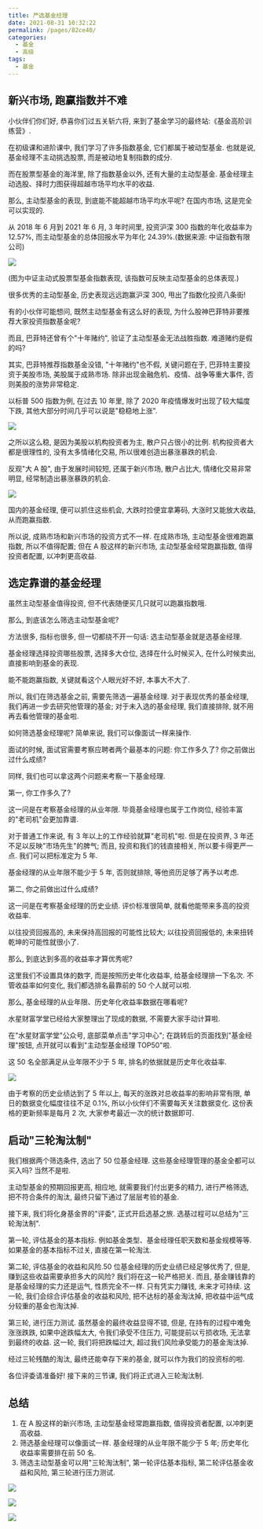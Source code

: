 ```yaml
---
title: 严选基金经理
date: 2021-08-31 10:32:22
permalink: /pages/82ce40/
categories:
  - 基金
  - 高级
tags:
  - 基金
---
```


## 新兴市场, 跑赢指数并不难

小伙伴们你们好, 恭喜你们过五关斩六将, 来到了基金学习的最终站:《基金高阶训练营》.

在初级课和进阶课中, 我们学习了许多指数基金, 它们都属于被动型基金. 也就是说, 基金经理不主动挑选股票, 而是被动地复制指数的成分.

而在股票型基金的海洋里, 除了指数基金以外, 还有大量的主动型基金. 基金经理主动选股、择时力图获得超越市场平均水平的收益.

那么, 主动型基金的表现, 到底能不能超越市场平均水平呢? 在国内市场, 这是完全可以实现的.

从 2018 年 6 月到 2021 年 6 月, 3 年时间里, 投资沪深 300 指数的年化收益率为 12.57%, 而主动型基金的总体回报水平为年化 24.39%.(数据来源: 中证指数有限公司)

![](../../.vuepress/public/img/fund/404.png)

(图为中证主动式股票型基金指数表现, 该指数可反映主动型基金的总体表现.)

很多优秀的主动型基金, 历史表现远远跑赢沪深 300, 甩出了指数化投资八条街!

有的小伙伴可能想问, 既然主动型基金有这么好的表现, 为什么股神巴菲特非要推荐大家投资指数基金呢?

而且, 巴菲特还曾有个"十年赌约", 验证了主动型基金无法战胜指数. 难道赌约是假的吗?

其实, 巴菲特推荐指数基金没错, "十年赌约"也不假, 关键问题在于, 巴菲特主要投资于美股市场, 美股属于成熟市场. 除非出现金融危机、疫情、战争等重大事件, 否则美股的涨势非常稳定.

以标普 500 指数为例, 在过去 10 年里, 除了 2020 年疫情爆发时出现了较大幅度下跌, 其他大部分时间几乎可以说是"稳稳地上涨".

![](../../.vuepress/public/img/fund/405.png)

之所以这么稳, 是因为美股以机构投资者为主, 散户只占很小的比例. 机构投资者大都是很理性的, 没有太多情绪化交易, 所以很难创造出暴涨暴跌的机会.

反观"大 A 股", 由于发展时间较短, 还属于新兴市场, 散户占比大, 情绪化交易非常明显, 经常制造出暴涨暴跌的机会.

![](../../.vuepress/public/img/fund/406.png)

国内的基金经理, 便可以抓住这些机会, 大跌时捡便宜拿筹码, 大涨时又能放大收益, 从而跑赢指数.

所以说, 成熟市场和新兴市场的投资方式不一样. 在成熟市场, 主动型基金很难跑赢指数, 所以不值得配置; 但在 A 股这样的新兴市场, 主动型基金经常跑赢指数, 值得投资者配置, 以冲刺更高收益.

## 选定靠谱的基金经理

虽然主动型基金值得投资, 但不代表随便买几只就可以跑赢指数哦.

那么, 到底该怎么筛选主动型基金呢?

方法很多, 指标也很多, 但一切都绕不开一句话: 选主动型基金就是选基金经理.

基金经理选择投资哪些股票, 选择多大仓位, 选择在什么时候买入, 在什么时候卖出, 直接影响到基金的表现.

能不能跑赢指数, 关键就看这个人眼光好不好, 本事大不大了.

所以, 我们在筛选基金之前, 需要先筛选一遍基金经理. 对于表现优秀的基金经理, 我们再进一步去研究他管理的基金; 对于未入选的基金经理, 我们直接排除, 就不用再去看他管理的基金啦.

如何筛选基金经理呢? 简单来说, 我们可以像面试一样来操作.

面试的时候, 面试官需要考察应聘者两个最基本的问题: 你工作多久了? 你之前做出过什么成绩?

同样, 我们也可以拿这两个问题来考察一下基金经理.

第一, 你工作多久了?

这一问是在考察基金经理的从业年限. 毕竟基金经理也属于工作岗位, 经验丰富的"老司机"会更加靠谱.

对于普通工作来说, 有 3 年以上的工作经验就算"老司机"啦. 但是在投资界, 3 年还不足以反映"市场先生"的脾气; 而且, 投资和我们的钱直接相关, 所以要卡得更严一点. 我们可以把标准定为 5 年.

基金经理的从业年限不能少于 5 年, 否则就排除, 等他资历足够了再予以考虑.

第二, 你之前做出过什么成绩?

这一问是在考察基金经理的历史业绩. 评价标准很简单, 就看他能带来多高的投资收益率.

以往投资回报高的, 未来保持高回报的可能性比较大; 以往投资回报低的, 未来扭转乾坤的可能性就很小了.

那么, 到底达到多高的收益率才算优秀呢?

这里我们不设置具体的数字, 而是按照历史年化收益率, 给基金经理排一下名次. 不管收益率如何变化, 我们都选排名最靠前的 50 个人就可以啦.

那么, 基金经理的从业年限、历史年化收益率数据在哪看呢?

水星财富学堂已经给大家整理出了现成的数据, 不需要大家手动计算啦.

在"水星财富学堂"公众号, 底部菜单点击"学习中心"; 在跳转后的页面找到"基金经理"按钮, 点开就可以看到"主动型基金经理 TOP50"啦.

这 50 名全部满足从业年限不少于 5 年, 排名的依据就是历史年化收益率.

![](../../.vuepress/public/img/fund/407.jpeg)

由于考察的历史业绩达到了 5 年以上, 每天的涨跌对总收益率的影响非常有限, 单日的数据变化幅度往往不足 0.1%, 所以小伙伴们不需要每天关注数据变化. 这份表格的更新频率是每月 2 次, 大家参考最近一次的统计数据即可.

## 启动"三轮淘汰制"

我们根据两个筛选条件, 选出了 50 位基金经理. 这些基金经理管理的基金全都可以买入吗? 当然不是啦.

主动型基金的预期回报更高, 相应地, 就需要我们付出更多的精力, 进行严格筛选, 把不符合条件的淘汰, 最终只留下通过了层层考验的基金.

接下来, 我们将化身基金界的"评委", 正式开启选基之旅. 选基过程可以总结为"三轮淘汰制".

第一轮, 评估基金的基本指标. 例如基金类型、基金经理任职天数和基金规模等等. 如果基金的基本指标不过关, 直接在第一轮淘汰.

第二轮, 评估基金的收益和风险.50 位基金经理的历史业绩已经足够优秀了, 但是, 赚到这些收益需要承担多大的风险? 我们将在这一轮严格把关. 而且, 基金赚钱靠的是基金经理的实力还是运气, 性质完全不一样. 只有凭实力赚钱, 未来才可持续. 这一轮, 我们会综合评估基金的收益和风险, 把不达标的基金淘汰掉, 把收益中运气成分较重的基金也淘汰掉.

第三轮, 进行压力测试. 虽然基金的最终收益显得不错, 但是, 在持有的过程中难免涨涨跌跌, 如果中途跌幅太大, 令我们承受不住压力, 可能提前以亏损收场, 无法拿到最终的收益. 这一轮, 我们将把跌幅过大, 超过我们风险承受能力的基金淘汰掉.

经过三轮残酷的淘汰, 最终还能幸存下来的基金, 就可以作为我们的投资标的啦.

各位评委请准备好! 接下来的三节课, 我们将正式进入三轮淘汰制.

## 总结

1. 在 A 股这样的新兴市场, 主动型基金经常跑赢指数, 值得投资者配置, 以冲刺更高收益.
2. 筛选基金经理可以像面试一样. 基金经理的从业年限不能少于 5 年; 历史年化收益率需要排在前 50 名.
3. 筛选主动型基金可以用"三轮淘汰制", 第一轮评估基本指标, 第二轮评估基金收益和风险, 第三轮进行压力测试.

![](../../.vuepress/public/img/fund/408.jpg)

![](../../.vuepress/public/img/fund/409.jpg)

![](../../.vuepress/public/img/fund/410.jpg)
